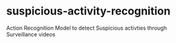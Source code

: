 # suspicious-activity-recognition
Action Recognition Model to detect Suspicious activties through Surveillance videos
